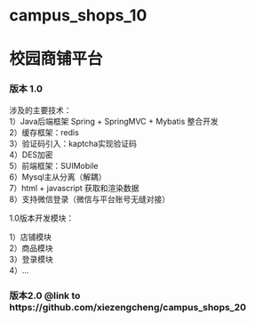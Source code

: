 # campus_shops_10
<h1>校园商铺平台</h1>

<h3>版本 1.0</h3>

涉及的主要技术：</br>
  1）Java后端框架 Spring + SpringMVC + Mybatis 整合开发</br>
  2）缓存框架：redis</br>
  3）验证码引入：kaptcha实现验证码</br>
  4）DES加密</br>
  5）前端框架：SUIMobile  </br>
  6）Mysql主从分离（解耦）</br>
  7）html + javascript 获取和渲染数据</br>
  8）支持微信登录（微信与平台账号无缝对接）</br>

1.0版本开发模块：</br>
  
  1）店铺模块</br>
  2）商品模块</br>
  3）登录模块</br>
  4）...</br>
  
<h3>版本2.0 @link to https://github.com/xiezengcheng/campus_shops_20 </h3></br> 
  

